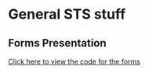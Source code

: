 # General STS stuff

## Forms Presentation

[Click here to view the code for the forms](forms.html)
